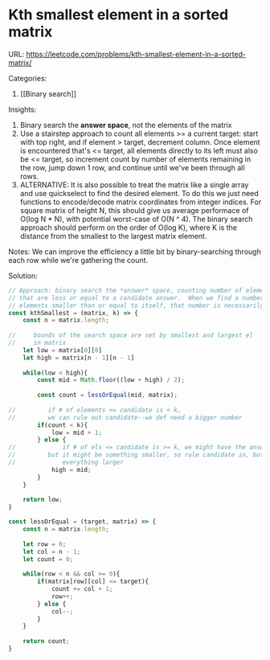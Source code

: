 # Kth smallest element in a sorted matrix

URL:  https://leetcode.com/problems/kth-smallest-element-in-a-sorted-matrix/

Categories:
1. [[Binary search]]

Insights:
1. Binary search the **answer space**, not the elements of the matrix
2. Use a stairstep approach to count all elements >= a current target:  start with top right, and if element > target, decrement column.  Once element is encountered that's <= target, all elements directly to its left must also be <= target, so increment count by number of elements remaining in the row, jump down 1 row, and continue until we've been through all rows.
3. ALTERNATIVE: It is also possible to treat the matrix like a single array and use quickselect to find the desired element.  To do this we just need functions to encode/decode matrix coordinates from integer indices.  For square matrix of height N, this should give us average performace of O(log N * N), with potential worst-case of O(N ^ 4).  The binary search approach should perform on the order of O(log K), where K is the distance from the smallest to the largest matrix element.

Notes:
We can improve the efficiency a little bit by binary-searching through each row while we're gathering the count.

Solution:
```javascript
// Approach: binary search the *answer* space, counting number of elements
// that are less or equal to a candidate answer.  When we find a number that has k - 1
// elements smaller than or equal to itself, that number is necessarily the kth element
const kthSmallest = (matrix, k) => {
    const n = matrix.length;
    
//     bounds of the search space are set by smallest and largest el
//     in matrix
    let low = matrix[0][0]
    let high = matrix[n - 1][n - 1]
    
    while(low < high){
        const mid = Math.floor((low + high) / 2);
        
        const count = lessOrEqual(mid, matrix);
        
//         if # of elements <= candidate is < k,
//         we can rule out candidate--we def need a bigger number
        if(count < k){
            low = mid + 1;
        } else {
//             if # of els <= candidate is >= k, we might have the answer,
//         but it might be something smaller, so rule candidate in, but rule out
//             everything larger
            high = mid;
        }
    }
    
    return low;
}

const lessOrEqual = (target, matrix) => {
    const n = matrix.length;
    
    let row = 0;
    let col = n - 1;
    let count = 0;
    
    while(row < n && col >= 0){
        if(matrix[row][col] <= target){
            count += col + 1;
            row++;
        } else {
            col--;
        }
    }
    
    return count;
}
```